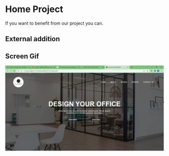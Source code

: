<h1>Home Project</h1>

If you want to benefit from our project you can.

<h2>External addition</h2>


<h2>Screen Gif</h2>


![](home.gif)
